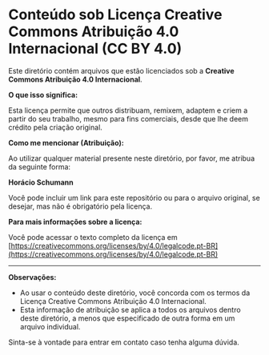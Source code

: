 # Conteúdo sob Licença Creative Commons Atribuição 4.0 Internacional (CC BY 4.0)

Este diretório contém arquivos que estão licenciados sob a **Creative Commons Atribuição 4.0 Internacional**.

**O que isso significa:**

Esta licença permite que outros distribuam, remixem, adaptem e criem a partir do seu trabalho, mesmo para fins comerciais, desde que lhe deem crédito pela criação original.

**Como me mencionar (Atribuição):**

Ao utilizar qualquer material presente neste diretório, por favor, me atribua da seguinte forma:

**Horácio Schumann**

Você pode incluir um link para este repositório ou para o arquivo original, se desejar, mas não é obrigatório pela licença.

**Para mais informações sobre a licença:**

Você pode acessar o texto completo da licença em [https://creativecommons.org/licenses/by/4.0/legalcode.pt-BR](https://creativecommons.org/licenses/by/4.0/legalcode.pt-BR)

---

**Observações:**

* Ao usar o conteúdo deste diretório, você concorda com os termos da Licença Creative Commons Atribuição 4.0 Internacional.
* Esta informação de atribuição se aplica a todos os arquivos dentro deste diretório, a menos que especificado de outra forma em um arquivo individual.

Sinta-se à vontade para entrar em contato caso tenha alguma dúvida.